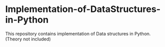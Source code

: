 # Implementation-of-DataStructures-in-Python
This repository contains implementation of Data structures in Python. (Theory not included)
